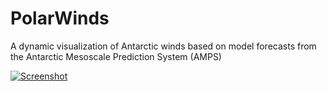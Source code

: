 # PolarWinds
A dynamic visualization of Antarctic winds based on model forecasts from the Antarctic Mesoscale Prediction System (AMPS)

[![Screenshot](http://polarmet.osu.edu/jnicolas/polarwinds/screenshot.png)](http://polarmet.osu.edu/jnicolas/polarwinds/)
